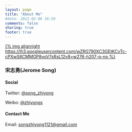 ```yaml
---
layout: page
title: "About Me"
#date: 2012-02-06 16:59
comments: false
sharing: true
footer: true
---
```

[{% img alignright https://lh3.googleusercontent.com/wZRG790XC3GEtKCvTc-cPXwS6CMMGP8voV7sRsL12v8=w276-h207-p-no %}](https://lh3.googleusercontent.com/-CWe8YiPPnjk/Udq70RxEi8I/AAAAAAAAA-M/scPW1-_yKQI/w640-h480-no/201307080955460_meitu_1.jpg)

### 宋志勇(Jerome Song)

#### Social

Twitter: [@song_zhiyong](https://twitter.com/#!/song_zhiyong)

Weibo: [@zhiyongs](http://weibo.com/zhiyongs)


#### Contact Me

Email: <songzhiyong1121@gmail.com>
